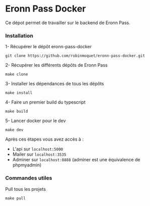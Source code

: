 # Eronn Pass Docker

Ce dépot permet de travailler sur le backend de Eronn Pass.

### Installation

1- Récupérer le dépôt eronn-pass-docker
```
git clone https://github.com/robinmoquet/eronn-pass-docker.git
```
2- Récupérer les différents dépôts de Eronn Pass
```
make clone
```
3- Installer les dépendances de tous les dépôts
```
make install
```
4- Faire un premier build du typescript
```
make build
```
5- Lancer docker pour le dev
```
make dev
```

Après ces étapes vous avez accès à : 
- L'api sur `localhost:5000`
- Mailer sur `localhost:3535`
- Adminer sur `localhost:8888` (adminer est une équivalence de phpmyadmin)

### Commandes utiles

Pull tous les projets
```
make pull
```

